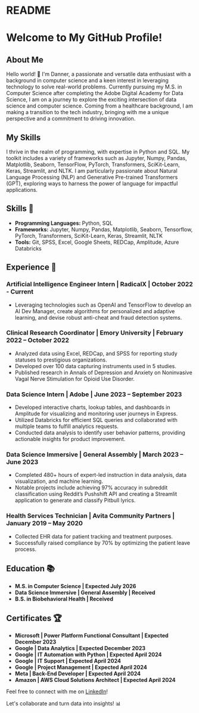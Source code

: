 # README

# Welcome to My GitHub Profile!

## About Me

Hello world! 👋 I'm Danner, a passionate and versatile data enthusiast with a background in computer science and a keen interest in leveraging technology to solve real-world problems. Currently pursuing my M.S. in Computer Science after completing the Adobe Digital Academy for Data Science, I am on a journey to explore the exciting intersection of data science and computer science. Coming from a healthcare background, I am making a transition to the tech industry, bringing with me a unique perspective and a commitment to driving innovation.

## My Skills

I thrive in the realm of programming, with expertise in Python and SQL. My toolkit includes a variety of frameworks such as Jupyter, Numpy, Pandas, Matplotlib, Seaborn, TensorFlow, PyTorch, Transformers, SciKit-Learn, Keras, Streamlit, and NLTK. I am particularly passionate about Natural Language Processing (NLP) and Generative Pre-trained Transformers (GPT), exploring ways to harness the power of language for impactful applications.


## Skills 🚀

- **Programming Languages:** Python, SQL
- **Frameworks:** Jupyter, Numpy, Pandas, Matplotlib, Seaborn, Tensorflow, PyTorch, Transformers, SciKit-Learn, Keras, Streamlit, NLTK
- **Tools:** Git, SPSS, Excel, Google Sheets, REDCap, Amplitude, Azure Databricks

## Experience 💼

### Artificial Intelligence Engineer Intern | RadicalX | October 2022 - Current 

- Leveraging technologies such as OpenAI and TensorFlow to develop an AI Dev Manager, create algorithms for personalized and adaptive learning, and devise robust anti-cheat and fraud detection systems. 

### Clinical Research Coordinator | Emory University | February 2022 – October 2022 

- Analyzed data using Excel, REDCap, and SPSS for reporting study statuses to prestigious organizations.
- Developed over 100 data capturing instruments used in 5 studies.
- Published research in Annals of Depression and Anxiety on Noninvasive Vagal Nerve Stimulation for Opioid Use Disorder.

### Data Science Intern | Adobe | June 2023 – September 2023

- Developed interactive charts, lookup tables, and dashboards in Amplitude for visualizing and monitoring user journeys in Express.
- Utilized Databricks for efficient SQL queries and collaborated with multiple teams to fulfill analytics requests.
- Conducted data analysis to identify user behavior patterns, providing actionable insights for product improvement.

### Data Science Immersive | General Assembly | March 2023 – June 2023

- Completed 480+ hours of expert-led instruction in data analysis, data visualization, and machine learning.
- Notable projects include achieving 97% accuracy in subreddit classification using Reddit’s Pushshift API and creating a Streamlit application to generate and classify Pitbull lyrics.

### Health Services Technician | Avita Community Partners | January 2019 – May 2020

- Collected EHR data for patient tracking and treatment purposes.
- Successfully raised compliance by 70% by optimizing the patient leave process.

## Education 📚

- **M.S. in Computer Science | Expected July 2026**
- **Data Science Immersive | General Assembly | Received**
- **B.S. in Biobehavioral Health | Received**

## Certificates 🏆

- **Microsoft | Power Platform Functional Consultant | Expected December 2023**
- **Google | Data Analytics | Expected December 2023**
- **Google | IT Automation with Python | Expected April 2024**
- **Google | IT Support | Expected April 2024**
- **Google | Project Management | Expected April 2024**
- **Meta | Back-End Developer | Expected April 2024**
- **Amazon | AWS Cloud Solutions Architect | Expected April 2024**

Feel free to connect with me on [LinkedIn]([your-linkedin-profile](https://www.linkedin.com/in/danneraffadzi/))!

Let's collaborate and turn data into insights! 📊
